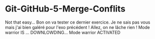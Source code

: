 # Git-GitHub-5-Merge-Conflits
Not that easy...
Bon on va tester ce dernier exercice.
Je ne sais pas vous mais j'ai bien galéré pour l'exo précédent !
Allez, on ne lâche rien !
Mode warrior
IS ... DOWNLOWDING...
Mode warrior ACTIVATED
